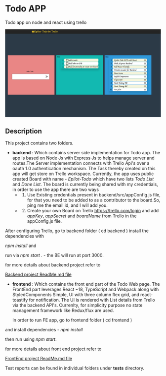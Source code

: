 # Todo APP

Todo app on node and react using trello

![Task](Screenshot-Final.png)

## Description
This project contains two folders.
  - **backend** : Which contains server side implementation for Todo app. The app is based on 
    Node Js with Express Js to helps manage server and routes.The Server implementation
    connects with Trello Api's over a oauth 1.0 authentication mechanism. The Task thereby
    created on this app will get store on Trello workspace.
    Currently, the app uses public created Board with name - *Epilot-Todo* which have two lists
    *Todo List* and *Done List*. The board is currently being shared with my credentials, in order to use
    the app there are two ways
    * 1. Use Existing credentials present in backend/src/appConfig.js file, for that you need to be added to
      as a contributor to the board.So, ping me the email id, and I will add you.
    * 2. Create your own Board on Trello 
         https://trello.com/login 
         and add *appKey*, *appSecret* and *boardName* from Trello in the appConfig.js file.
    
  
  After configuring Trello, go to backend folder ( cd backend )
  install the dependencies with 
  
  *npm install* and 
    
  run via *npm start* . - the BE will run at port 3000.
    
  for more details about backend project refer to
  
[Backend project ReadMe.md file](/backend/ReadMe.md)
    
  - **frontend** : Which contains the front end part of the Todo Web page.
      The FrontEnd part leverages React ~18, TypeScript and Webpack along with StyledComponents
    Simple, UI with three column flex grid, and react-toastify for notification.
    The UI is rendered with List details from Trello via the backend API's. 
    Currenlty, for simplicity purpose no state management framework like Redux/flux are used.
    
    In order to run FE app, go to frontend folder ( cd frontend )

  and install dependencies - *npm install*
  
  then run using *npm start*.
  
  for more details about front end project refer to
  
  [FrontEnd project ReadMe.md file](/frontend/ReadMe.md)

Test reports can be found in individual folders under __tests__ directory.

  

